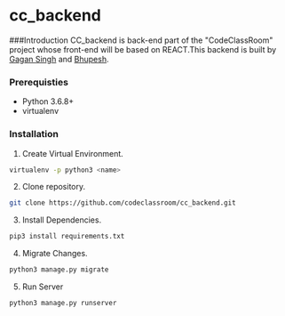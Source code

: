 # cc_backend

###Introduction
CC_backend is back-end part of the "CodeClassRoom" project whose front-end will be based on REACT.This backend is built by [Gagan Singh](https://github.com/GAGANsinghmsitece) and 
[Bhupesh](https://github.com/Bhupesh-V).


### Prerequisties
- Python 3.6.8+
- virtualenv

### Installation

1. Create Virtual Environment.
```bash
virtualenv -p python3 <name>
```
2. Clone repository.
```bash
git clone https://github.com/codeclassroom/cc_backend.git
```
3. Install Dependencies.
```bash
pip3 install requirements.txt
```
4. Migrate Changes.
```bash
python3 manage.py migrate
```
5. Run Server
```bash
python3 manage.py runserver
```
